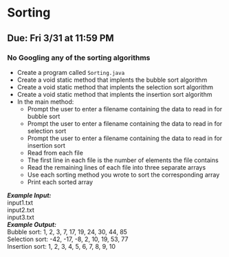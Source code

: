 # Sorting

## Due: Fri 3/31 at 11:59 PM

### No Googling any of the sorting algorithms

- Create a program called `Sorting.java`
- Create a void static method that implents the bubble sort algorithm
- Create a void static method that implents the selection sort algorithm
- Create a void static method that implents the insertion sort algorithm
- In the main method:
  - Prompt the user to enter a filename containing the data to read in for bubble sort
  - Prompt the user to enter a filename containing the data to read in for selection sort
  - Prompt the user to enter a filename containing the data to read in for insertion sort
  - Read from each file
  - The first line in each file is the number of elements the file contains
  - Read the remaining lines of each file into three separate arrays
  - Use each sorting method you wrote to sort the corresponding array
  - Print each sorted array

***Example Input:***\
input1.txt\
input2.txt\
input3.txt\
***Example Output:***\
Bubble sort: 1, 2, 3, 7, 17, 19, 24, 30, 44, 85\
Selection sort: -42, -17, -8, 2, 10, 19, 53, 77\
Insertion sort: 1, 2, 3, 4, 5, 6, 7, 8, 9, 10
